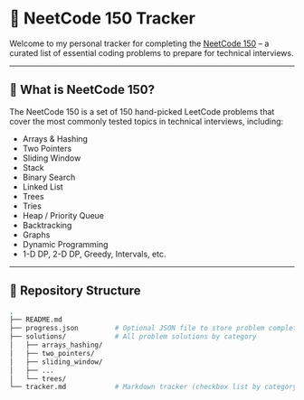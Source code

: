 # 🧠 NeetCode 150 Tracker

Welcome to my personal tracker for completing the [NeetCode 150](https://neetcode.io/practice) – a curated list of essential coding problems to prepare for technical interviews.

---

## 📌 What is NeetCode 150?

The NeetCode 150 is a set of 150 hand-picked LeetCode problems that cover the most commonly tested topics in technical interviews, including:

- Arrays & Hashing
- Two Pointers
- Sliding Window
- Stack
- Binary Search
- Linked List
- Trees
- Tries
- Heap / Priority Queue
- Backtracking
- Graphs
- Dynamic Programming
- 1-D DP, 2-D DP, Greedy, Intervals, etc.

---

## 📂 Repository Structure

```bash
.
├── README.md
├── progress.json         # Optional JSON file to store problem completion
├── solutions/            # All problem solutions by category
│   ├── arrays_hashing/
│   ├── two_pointers/
│   ├── sliding_window/
│   ├── ...
│   └── trees/
└── tracker.md            # Markdown tracker (checkbox list by category)
